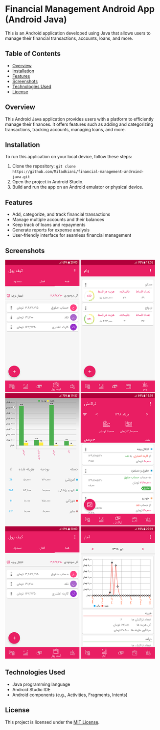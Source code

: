 # Financial Management Android App (Android Java)

This is an Android application developed using Java that allows users to manage their financial transactions, accounts, loans, and more.

## Table of Contents

- [Overview](#overview)
- [Installation](#installation)
- [Features](#features)
- [Screenshots](#screenshots)
- [Technologies Used](#technologies-used)
- [License](#license)


## Overview

This Android Java application provides users with a platform to efficiently manage their finances. It offers features such as adding and categorizing transactions, tracking accounts, managing loans, and more.

## Installation

To run this application on your local device, follow these steps:

1. Clone the repository: `git clone https://github.com/Miladkiani/financial-management-androind-java.git`
2. Open the project in Android Studio.
3. Build and run the app on an Android emulator or physical device.

## Features

- Add, categorize, and track financial transactions
- Manage multiple accounts and their balances
- Keep track of loans and repayments
- Generate reports for expense analysis
- User-friendly interface for seamless financial management

## Screenshots

![Screenshot 1](./screenshots/Screenshot_201907.png)
![Screenshot 2](screenshots/Screenshot_20190707-195530.png)
![Screenshot 3](screenshots/Screenshot_20190707-195727.png)
![Screenshot 3](screenshots/Screenshot_20190707-195958.png)
![Screenshot 3](screenshots/Screenshot_20190707-200004.png)
![Screenshot 3](screenshots/Screenshot_20190707-200152.png)

## Technologies Used

- Java programming language
- Android Studio IDE
- Android components (e.g., Activities, Fragments, Intents)

## License

This project is licensed under the [MIT License](LICENSE).
